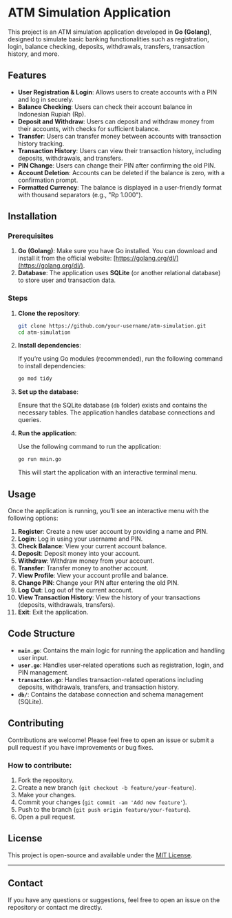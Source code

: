 # ATM Simulation Application

This project is an ATM simulation application developed in **Go (Golang)**, designed to simulate basic banking functionalities such as registration, login, balance checking, deposits, withdrawals, transfers, transaction history, and more.

## Features

- **User Registration & Login**: Allows users to create accounts with a PIN and log in securely.
- **Balance Checking**: Users can check their account balance in Indonesian Rupiah (Rp).
- **Deposit and Withdraw**: Users can deposit and withdraw money from their accounts, with checks for sufficient balance.
- **Transfer**: Users can transfer money between accounts with transaction history tracking.
- **Transaction History**: Users can view their transaction history, including deposits, withdrawals, and transfers.
- **PIN Change**: Users can change their PIN after confirming the old PIN.
- **Account Deletion**: Accounts can be deleted if the balance is zero, with a confirmation prompt.
- **Formatted Currency**: The balance is displayed in a user-friendly format with thousand separators (e.g., "Rp 1.000").

## Installation

### Prerequisites

1. **Go (Golang)**: Make sure you have Go installed. You can download and install it from the official website: [https://golang.org/dl/](https://golang.org/dl/).
2. **Database**: The application uses **SQLite** (or another relational database) to store user and transaction data.

### Steps

1. **Clone the repository**:

    ```bash
    git clone https://github.com/your-username/atm-simulation.git
    cd atm-simulation
    ```

2. **Install dependencies**:

    If you’re using Go modules (recommended), run the following command to install dependencies:

    ```bash
    go mod tidy
    ```

3. **Set up the database**:

    Ensure that the SQLite database (`db` folder) exists and contains the necessary tables. The application handles database connections and queries.

4. **Run the application**:

    Use the following command to run the application:

    ```bash
    go run main.go
    ```

    This will start the application with an interactive terminal menu.

## Usage

Once the application is running, you’ll see an interactive menu with the following options:

1. **Register**: Create a new user account by providing a name and PIN.
2. **Login**: Log in using your username and PIN.
3. **Check Balance**: View your current account balance.
4. **Deposit**: Deposit money into your account.
5. **Withdraw**: Withdraw money from your account.
6. **Transfer**: Transfer money to another account.
7. **View Profile**: View your account profile and balance.
8. **Change PIN**: Change your PIN after entering the old PIN.
9. **Log Out**: Log out of the current account.
10. **View Transaction History**: View the history of your transactions (deposits, withdrawals, transfers).
11. **Exit**: Exit the application.

## Code Structure

- **`main.go`**: Contains the main logic for running the application and handling user input.
- **`user.go`**: Handles user-related operations such as registration, login, and PIN management.
- **`transaction.go`**: Handles transaction-related operations including deposits, withdrawals, transfers, and transaction history.
- **`db/`**: Contains the database connection and schema management (SQLite).

## Contributing

Contributions are welcome! Please feel free to open an issue or submit a pull request if you have improvements or bug fixes.

### How to contribute:
1. Fork the repository.
2. Create a new branch (`git checkout -b feature/your-feature`).
3. Make your changes.
4. Commit your changes (`git commit -am 'Add new feature'`).
5. Push to the branch (`git push origin feature/your-feature`).
6. Open a pull request.

## License

This project is open-source and available under the [MIT License](LICENSE).

---

## Contact

If you have any questions or suggestions, feel free to open an issue on the repository or contact me directly.
